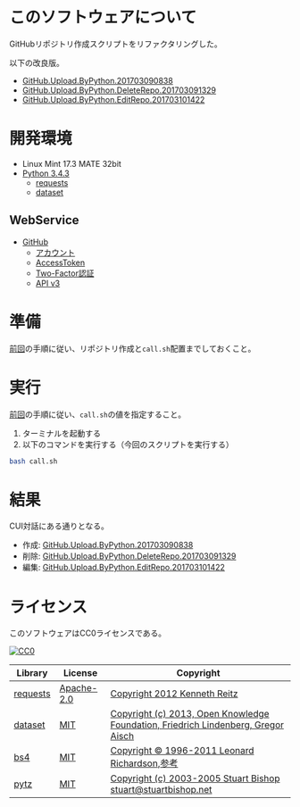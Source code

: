 ﻿# このソフトウェアについて

GitHubリポジトリ作成スクリプトをリファクタリングした。

以下の改良版。

* [GitHub.Upload.ByPython.201703090838](https://github.com/ytyaru/GitHub.Upload.ByPython.201703090838)
* [GitHub.Upload.ByPython.DeleteRepo.201703091329](https://github.com/ytyaru/GitHub.Upload.ByPython.DeleteRepo.201703091329)
* [GitHub.Upload.ByPython.EditRepo.201703101422](https://github.com/ytyaru/GitHub.Upload.ByPython.EditRepo.201703101422)

# 開発環境

* Linux Mint 17.3 MATE 32bit
* [Python 3.4.3](https://www.python.org/downloads/release/python-343/)
    * [requests](http://requests-docs-ja.readthedocs.io/en/latest/)
    * [dataset](https://github.com/pudo/dataset)

## WebService

* [GitHub](https://github.com/)
    * [アカウント](https://github.com/join?source=header-home)
    * [AccessToken](https://github.com/settings/tokens)
    * [Two-Factor認証](https://github.com/settings/two_factor_authentication/intro)
    * [API v3](https://developer.github.com/v3/)

# 準備

[前回](https://github.com/ytyaru/GitHub.Upload.ByPython.201703090838#%E6%BA%96%E5%82%99)の手順に従い、リポジトリ作成と`call.sh`配置までしておくこと。

# 実行

[前回](https://github.com/ytyaru/GitHub.Upload.ByPython.201703090838#%E3%83%AA%E3%83%9D%E3%82%B8%E3%83%88%E3%83%AA%E8%A8%AD%E5%AE%9A)の手順に従い、`call.sh`の値を指定すること。

1. ターミナルを起動する
1. 以下のコマンドを実行する（今回のスクリプトを実行する）

```sh
bash call.sh
```

# 結果

CUI対話にある通りとなる。

* 作成: [GitHub.Upload.ByPython.201703090838](https://github.com/ytyaru/GitHub.Upload.ByPython.201703090838#2-cui%E3%81%A7%E5%AF%BE%E8%A9%B1%E3%81%99%E3%82%8B)
* 削除: [GitHub.Upload.ByPython.DeleteRepo.201703091329](https://github.com/ytyaru/GitHub.Upload.ByPython.DeleteRepo.201703091329#%E5%AE%9F%E8%A1%8C)
* 編集: [GitHub.Upload.ByPython.EditRepo.201703101422](https://github.com/ytyaru/GitHub.Upload.ByPython.EditRepo.201703101422#%E5%AE%9F%E8%A1%8C)

# ライセンス #

このソフトウェアはCC0ライセンスである。

[![CC0](http://i.creativecommons.org/p/zero/1.0/88x31.png "CC0")](http://creativecommons.org/publicdomain/zero/1.0/deed.ja)

Library|License|Copyright
-------|-------|---------
[requests](http://requests-docs-ja.readthedocs.io/en/latest/)|[Apache-2.0](https://opensource.org/licenses/Apache-2.0)|[Copyright 2012 Kenneth Reitz](http://requests-docs-ja.readthedocs.io/en/latest/user/intro/#requests)
[dataset](https://dataset.readthedocs.io/en/latest/)|[MIT](https://opensource.org/licenses/MIT)|[Copyright (c) 2013, Open Knowledge Foundation, Friedrich Lindenberg, Gregor Aisch](https://github.com/pudo/dataset/blob/master/LICENSE.txt)
[bs4](https://www.crummy.com/software/BeautifulSoup/bs4/doc/)|[MIT](https://opensource.org/licenses/MIT)|[Copyright © 1996-2011 Leonard Richardson](https://pypi.python.org/pypi/beautifulsoup4),[参考](http://tdoc.info/beautifulsoup/)
[pytz](https://github.com/newvem/pytz)|[MIT](https://opensource.org/licenses/MIT)|[Copyright (c) 2003-2005 Stuart Bishop <stuart@stuartbishop.net>](https://github.com/newvem/pytz/blob/master/LICENSE.txt)
